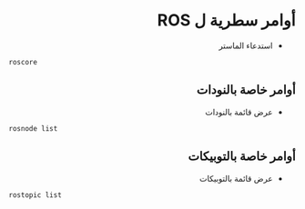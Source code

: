 # <div dir='rtl'>أوامر سطرية ل ROS</div>

<div dir='rtl'>
<ul>
<li>
استدعاء الماستر
</li>
</ul>
</div>

```
roscore
```



## <div dir='rtl'>أوامر خاصة بالنودات</div>

<div dir='rtl'>
<ul>
<li>
عرض قائمة بالنودات
</li>
</ul>
</div>

```
rosnode list
```

## <div dir='rtl'>أوامر خاصة بالتوبيكات</div>

<div dir='rtl'>
<ul>
<li>
عرض قائمة بالتوبيكات
</li>
</ul>
</div>

```
rostopic list
```